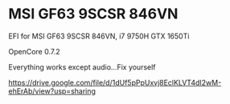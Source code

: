 # MSI GF63 9SCSR 846VN 

EFI for MSI GF63 9SCSR 846VN, i7 9750H GTX 1650Ti

OpenCore 0.7.2

Everything works except audio...Fix yourself


https://drive.google.com/file/d/1dUf5pPpUxvj8EclKLVT4dI2wM-ehErAb/view?usp=sharing
